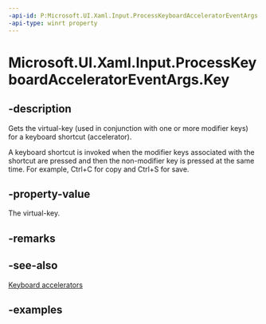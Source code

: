 ```yaml
---
-api-id: P:Microsoft.UI.Xaml.Input.ProcessKeyboardAcceleratorEventArgs.Key
-api-type: winrt property
---
```


<!-- Property syntax.
public VirtualKey Key { get; }
-->

# Microsoft.UI.Xaml.Input.ProcessKeyboardAcceleratorEventArgs.Key

## -description
Gets the virtual-key (used in conjunction with one or more modifier keys) for a keyboard shortcut (accelerator).

A keyboard shortcut is invoked when the modifier keys associated with the shortcut are pressed and then the non-modifier key is pressed at the same time. For example, Ctrl+C for copy and Ctrl+S for save.

## -property-value
The virtual-key.

## -remarks

## -see-also
[Keyboard accelerators](/windows/apps/design/input/keyboard-accelerators)

## -examples

